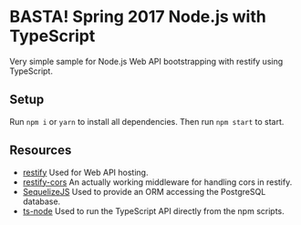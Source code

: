 # BASTA! Spring 2017 Node.js with TypeScript

Very simple sample for Node.js Web API bootstrapping with restify using TypeScript.

## Setup

Run `npm i` or `yarn` to install all dependencies. Then run `npm start` to start.

## Resources

* [restify](http://restify.com/) Used for Web API hosting.
* [restify-cors](https://github.com/ManuelRauber/restify-cors) An actually working middleware for handling cors in restify.
* [SequelizeJS](http://sequelizejs.com) Used to provide an ORM accessing the PostgreSQL database. 
* [ts-node](https://github.com/TypeStrong/ts-node) Used to run the TypeScript API directly from the npm scripts.
